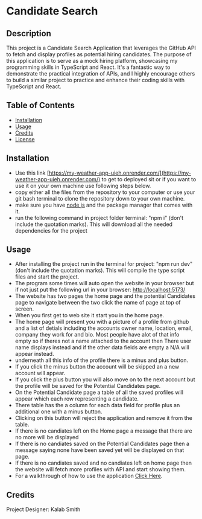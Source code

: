 # Candidate Search

## Description

This project is a Candidate Search Application that leverages the GitHub API to fetch and display profiles as potential hiring candidates. The purpose of this application is to serve as a mock hiring platform, showcasing my programming skills in TypeScript and React. It's a fantastic way to demonstrate the practical integration of APIs, and I highly encourage others to build a similar project to practice and enhance their coding skills with TypeScript and React.

## Table of Contents

- [Installation](#installation)
- [Usage](#usage)
- [Credits](#credits)
- [License](#license)

## Installation

- Use this link [https://my-weather-app-uieh.onrender.com/](https://my-weather-app-uieh.onrender.com/) to get to deployed sit or if you want to use it on your own machine use following steps below.
- copy either all the files from the repository to your computer or use your git bash terminal to clone the repository down to your own machine. 
- make sure you have [node js](https://nodejs.org/en) and the package manager that comes with it.
- run the following command in project folder terminal: "npm i" (don't include the quotation marks). This will download all the needed dependencies for the project

## Usage

- After installing the project run in the terminal for project: "npm run dev" (don't include the quotation marks). This will compile the type script files and start the project.
- The program some times will auto open the website in your browser but if not just put the following url in your browser: [http://localhost:5173/](http://localhost:5173/)
- The website has two pages the home page and the potential Candidates page to navigate between the two click the name of page at top of screen.
- When you first get to web site it start you in the home page.
- The home page will present you with a picture of a profile from github and a list of detials including the accounts owner name, location, email, company they work for and bio. Most people have alot of that info empty so if theres not a name attached to the account then There user name displays instead and if the other data fields are empty a N/A will appear instead.
- underneath all this info of the profile there is a minus and plus button.
- If you click the minus button the account will be skipped an a new account will appear.
- If you click the plus button you will also move on to the next account but the profile will be saved for the Potential Candidates page.
- On the Potential Candidate page a table of all the saved profiles will appear which each row representing a candidate.
- There table has the a column for each data field for profile plus an additional one with a minus button.
- Clicking on this button will reject the application and remove it from the table.
- If there is no candiates left on the Home page a message that there are no more will be displayed
- If there is no candiates saved on the Potential Candidates page then a message saying none have been saved yet will be displayed on that page.
- If there is no candiates saved and no candiates left on home page then the website will fetch more profiles with API and start showing them.
- For a walkthrough of how to use the application [Click Here](https://drive.google.com/file/d/1ZHoSkD0CW5YdDofwclK1MyJvoU3Pe7Bc/view).

## Credits

Project Designer: Kalab Smith